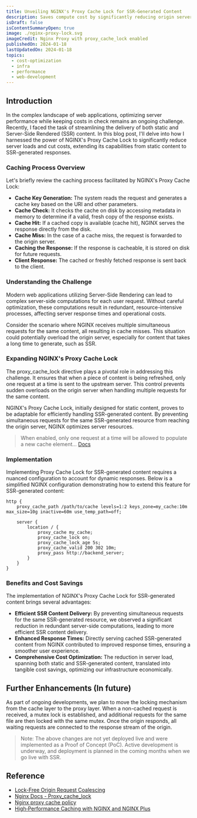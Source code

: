 ```yaml
---
title: Unveiling NGINX's Proxy Cache Lock for SSR-Generated Content
description: Saves compute cost by significantly reducing origin server load
isDraft: false
isContentSummaryOpen: true
image: ./nginx-proxy-lock.svg
imageCredit: Nginx Proxy with proxy_cache_lock enabled
publishedOn: 2024-01-18
lastUpdatedOn: 2024-01-18
topics:
  - cost-optimization
  - infra
  - performance
  - web-development
---
```


## Introduction

In the complex landscape of web applications, optimizing server performance while keeping costs in check remains an ongoing challenge. Recently, I faced the task of streamlining the delivery of both static and Server-Side Rendered (SSR) content. In this blog post, I'll delve into how I harnessed the power of NGINX's Proxy Cache Lock to significantly reduce server loads and cut costs, extending its capabilities from static content to SSR-generated responses.

### Caching Process Overview

Let's briefly review the caching process facilitated by NGINX's Proxy Cache Lock:

- **Cache Key Generation:** The system reads the request and generates a cache key based on the URI and other parameters.
- **Cache Check:** It checks the cache on disk by accessing metadata in memory to determine if a valid, fresh copy of the response exists.
- **Cache Hit:** If a cached copy is available (cache hit), NGINX serves the response directly from the disk.
- **Cache Miss:** In the case of a cache miss, the request is forwarded to the origin server.
- **Caching the Response:** If the response is cacheable, it is stored on disk for future requests.
- **Client Response:** The cached or freshly fetched response is sent back to the client.

### Understanding the Challenge

Modern web applications utilizing Server-Side Rendering can lead to complex server-side computations for each user request. Without careful optimization, these computations result in redundant, resource-intensive processes, affecting server response times and operational costs.

Consider the scenario where NGINX receives multiple simultaneous requests for the same content, all resulting in cache misses. This situation could potentially overload the origin server, especially for content that takes a long time to generate, such as SSR.

### Expanding NGINX's Proxy Cache Lock

The proxy_cache_lock directive plays a pivotal role in addressing this challenge. It ensures that when a piece of content is being refreshed, only one request at a time is sent to the upstream server. This control prevents sudden overloads on the origin server when handling multiple requests for the same content.

NGINX's Proxy Cache Lock, initially designed for static content, proves to be adaptable for efficiently handling SSR-generated content. By preventing simultaneous requests for the same SSR-generated resource from reaching the origin server, NGINX optimizes server resources.

> When enabled, only one request at a time will be allowed to populate a new cache element... [Docs](https://nginx.org/en/docs/http/ngx_http_proxy_module.html#proxy_cache_lock)

### Implementation

Implementing Proxy Cache Lock for SSR-generated content requires a nuanced configuration to account for dynamic responses. Below is a simplified NGINX configuration demonstrating how to extend this feature for SSR-generated content:

```nginx
http {
    proxy_cache_path /path/to/cache levels=1:2 keys_zone=my_cache:10m max_size=10g inactive=60m use_temp_path=off;

    server {
        location / {
            proxy_cache my_cache;
            proxy_cache_lock on;
            proxy_cache_lock_age 5s;
            proxy_cache_valid 200 302 10m;
            proxy_pass http://backend_server;
        }
    }
}
```

### Benefits and Cost Savings

The implementation of NGINX's Proxy Cache Lock for SSR-generated content brings several advantages:

- **Efficient SSR Content Delivery:** By preventing simultaneous requests for the same SSR-generated resource, we observed a significant reduction in redundant server-side computations, leading to more efficient SSR content delivery.
- **Enhanced Response Times:** Directly serving cached SSR-generated content from NGINX contributed to improved response times, ensuring a smoother user experience.
- **Comprehensive Cost Optimization:** The reduction in server load, spanning both static and SSR-generated content, translated into tangible cost savings, optimizing our infrastructure economically.

## Further Enhancements (In future)

As part of ongoing developments, we plan to move the locking mechanism from the cache layer to the proxy layer. When a non-cached request is received, a mutex lock is established, and additional requests for the same file are then locked with the same mutex. Once the origin responds, all waiting requests are connected to the response stream of the origin.

> Note: The above changes are not yet deployed live and were implemented as a Proof of Concept (PoC). Active development is underway, and deployment is planned in the coming months when we go live with SSR.

## Reference

- [Lock-Free Origin Request Coalescing](https://bunny.net/blog/introducing-lock-free-request-coalescing-lower-ttfb-by-90-percent/)
- [Nginx Docs - Proxy_cache_lock](https://nginx.org/en/docs/http/ngx_http_proxy_module.html#proxy_cache_lock)
- [Nginx proxy cache policy](https://docs.nginx.com/nginx-management-suite/acm/how-to/policies/proxy-cache/)
- [High‑Performance Caching with NGINX and NGINX Plus](https://www.nginx.com/blog/nginx-high-performance-caching/)
